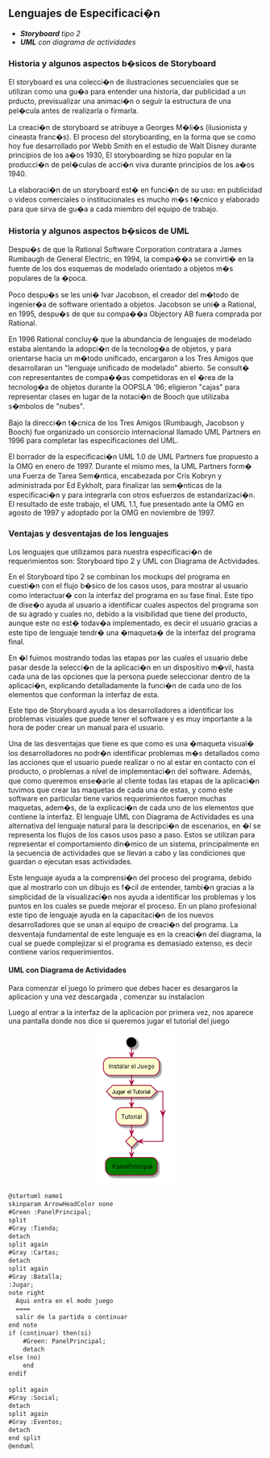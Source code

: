## Lenguajes de Especificaci�n

- ***Storyboard** tipo 2* 
- ***UML** con diagrama de actividades* 

### Historia y algunos aspectos b�sicos de Storyboard 

El storyboard es una colecci�n de ilustraciones secuenciales que se utilizan como
una gu�a para entender una historia, dar publicidad a un prducto, previsualizar
una animaci�n o seguir la estructura de una pel�cula antes de realizarla o firmarla.

La creaci�n de  storyboard se atribuye a Georges M�li�s (ilusionista y cineasta 
franc�s). El proceso del 
storyboarding, en la forma que se como hoy fue desarrollado por Webb Smith 
en el estudio de Walt Disney durante principios de los a�os 1930,
El storyboarding se hizo popular en la producci�n de pel�culas de acci�n 
viva durante principios de los a�os 1940. 

La elaboraci�n de un storyboard est� en funci�n de su uso: en publicidad 
o videos comerciales o institucionales es mucho m�s t�cnico y elaborado 
para que sirva de gu�a a cada miembro del equipo de trabajo.

### Historia y algunos aspectos b�sicos de UML

Despu�s de que la Rational Software Corporation contratara a James Rumbaugh 
de General Electric, en 1994, la compa��a se convirti� en la fuente de los 
dos esquemas de modelado orientado a objetos m�s populares de la �poca.

Poco despu�s se les uni� Ivar Jacobson, el creador del m�todo de ingenier�a 
de software orientado a objetos. Jacobson se uni� a Rational, en 1995, 
despu�s de que su compa��a Objectory AB fuera comprada por Rational.

En 1996 Rational concluy� que la abundancia de lenguajes de modelado estaba 
alentando la adopci�n de la tecnolog�a de objetos, y para orientarse hacia un
m�todo unificado, encargaron a los Tres Amigos que desarrollaran un 
"lenguaje unificado de modelado" abierto. Se consult� con representantes de 
compa��as competidoras en el �rea de la tecnolog�a de objetos durante la 
OOPSLA '96; eligieron "cajas" para representar clases en lugar de la notaci�n
de Booch que utilizaba s�mbolos de "nubes". 

Bajo la direcci�n t�cnica de los Tres Amigos (Rumbaugh, Jacobson y Booch) fue 
organizado un consorcio internacional llamado UML Partners en 1996 para 
completar las especificaciones del UML.

El borrador de la especificaci�n UML 1.0 de UML Partners fue propuesto a la 
OMG en enero de 1997. Durante el mismo mes, la UML Partners form� una Fuerza 
de Tarea Sem�ntica, encabezada por Cris Kobryn y administrada por Ed Eykholt, 
para finalizar las sem�nticas de la especificaci�n y para integrarla con otros 
esfuerzos de estandarizaci�n. El resultado de este trabajo, el UML 1.1, fue 
presentado ante la OMG en agosto de 1997 y adoptado por la OMG en 
noviembre de 1997. 

### Ventajas y desventajas de los lenguajes

Los lenguajes que utilizamos para nuestra especificaci�n de requerimientos son:
Storyboard tipo 2 y UML con Diagrama de Actividades. 
 
En el Storyboard tipo 2 se combinan los mockups del programa en cuesti�n con 
el flujo b�sico de los casos usos, para mostrar al usuario como interactuar� 
con la interfaz del programa en su fase final. Este tipo de dise�o ayuda al 
usuario a identificar cuales aspectos del programa son de su agrado y cuales 
no, debido a la visibilidad que tiene del producto, aunque este no est� 
todav�a implementado, es decir el usuario gracias a este tipo de lenguaje 
tendr� una �maqueta� de la interfaz del programa final.
 
En �l fuimos mostrando todas las etapas por las cuales el usuario debe pasar 
desde la selecci�n de la aplicaci�n en un dispositivo m�vil, hasta cada una 
de las opciones que la persona puede seleccionar dentro de la aplicaci�n, 
explicando detalladamente la funci�n de cada uno de los elementos que 
conforman la interfaz de esta.

Este tipo de Storyboard ayuda a los desarrolladores a identificar los 
problemas visuales que puede tener el software y es muy importante a la hora 
de poder crear un manual para el usuario. 

Una de las desventajas que tiene es que como es una �maqueta visual� los 
desarrolladores no podr�n identificar problemas m�s detallados como las 
acciones que el usuario puede realizar o no al estar en contacto con el 
producto, o problemas a nivel de implementaci�n del software. Además, que 
como queremos ense�arle al cliente todas las etapas de la aplicaci�n 
tuvimos que crear las maquetas de cada una de estas, y como este software 
en particular tiene varios requerimientos fueron muchas maquetas, adem�s, 
de la explicaci�n de cada uno de los elementos que contiene la interfaz. 
El lenguaje UML con Diagrama de Actividades es una alternativa del lenguaje 
natural para la descripci�n de escenarios, en �l se representa los flujos de 
los casos usos paso a paso. Estos se utilizan para representar el 
comportamiento din�mico de un sistema, principalmente en la secuencia de 
actividades que se llevan a cabo y las condiciones que guardan o ejecutan 
esas actividades. 

Este lenguaje ayuda a la comprensi�n del proceso del programa, debido que al 
mostrarlo con un dibujo es f�cil de entender, tambi�n gracias a la simplicidad 
de la visualizaci�n nos ayuda a identificar los problemas y los puntos en los 
cuales se puede mejorar el proceso. En un plano profesional este tipo de 
lenguaje ayuda en la capacitaci�n de los nuevos desarrolladores que se unan 
al equipo de creaci�n del programa. La desventaja fundamental de este lenguaje 
es en la creaci�n del diagrama, la cual se puede complejizar si el programa 
es demasiado extenso, es decir contiene varios requerimientos.


#### UML con Diagrama de Actividades 

Para comenzar el juego lo primero que debes hacer es desargaros la aplicacion y una vez descargada , comenzar su instalacion 

Luego al entrar a la interfaz de la aplicacion por primera vez, nos aparece una pantalla donde nos dice si queremos jugar el tutorial del juego  



<center><img src="../out/Lenguajes%20de%20Especificacion/diagrama/name.png"></center>

<!-- ```plantuml 
@startuml name
start
:Instalar el Juego;
if (Jugar el Tutorial) then
    :Tutorial;
endif
#Green: PanelPrincipal; 
@enduml
``` -->



```plantuml 
@startuml name1
skinparam ArrowHeadColor none
#Green :PanelPrincipal; 
split
#Gray :Tienda;
detach
split again
#Gray :Cartas;
detach 
split again       
#Gray :Batalla;
:Jugar;
note right
  Aqui entra en el modo juego 
  ====
  salir de la partida o continuar  
end note
if (continuar) then(si)
    #Green: PanelPrincipal;
    detach
else (no)
    end 
endif

split again    
#Gray :Social;
detach 
split again
#Gray :Eventos;
detach 
end split
@enduml
```
